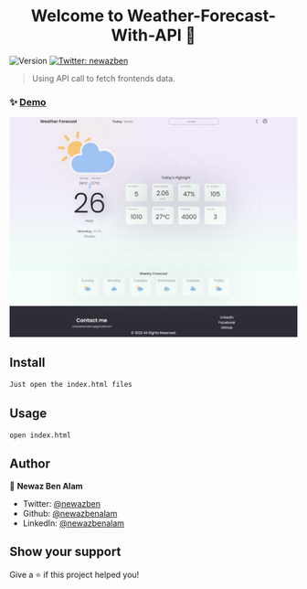 <h1 align="center">Welcome to Weather-Forecast-With-API 👋</h1>
<p>
  <img alt="Version" src="https://img.shields.io/badge/version-0.0.1-blue.svg?cacheSeconds=2592000" />
  <a href="https://twitter.com/newazben" target="_blank">
    <img alt="Twitter: newazben" src="https://img.shields.io/twitter/follow/newazben.svg?style=social" />
  </a>
</p>

> Using API call to fetch frontends data.

### ✨ [Demo](https://newazbenalam.github.io/Weather-Forecast-With-API/)
![alt text](https://github.com/newazbenalam/Weather-Forecast-With-API/blob/master/public/screenshot/Web%20capture_9-12-2022_1796_127.0.0.1.jpeg)

## Install

```sh
Just open the index.html files
```

## Usage

```sh
open index.html
```

## Author

👤 **Newaz Ben Alam**

* Twitter: [@newazben](https://twitter.com/newazben)
* Github: [@newazbenalam](https://github.com/newazbenalam)
* LinkedIn: [@newazbenalam](https://linkedin.com/in/newazbenalam)

## Show your support

Give a ⭐️ if this project helped you!
